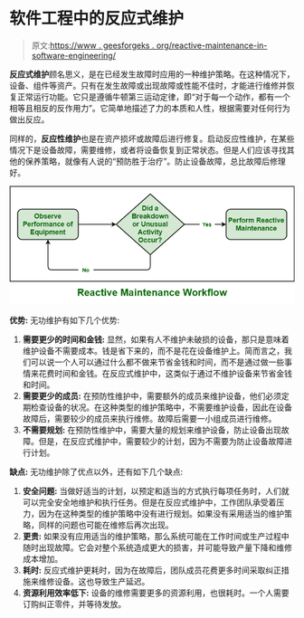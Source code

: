 # 软件工程中的反应式维护

> 原文:[https://www . geesforgeks . org/reactive-maintenance-in-software-engineering/](https://www.geeksforgeeks.org/reactive-maintenance-in-software-engineering/)

**反应式维护**顾名思义，是在已经发生故障时应用的一种维护策略。在这种情况下，设备、组件等资产。只有在发生故障或出现故障或性能不佳时，才能进行维修并恢复正常运行功能。它只是遵循牛顿第三运动定律，即“对于每一个动作，都有一个相等且相反的反作用力”。它简单地描述了力的本质和人性，根据需要对任何行为做出反应。

同样的，**反应性维护**也是在资产损坏或故障后进行修复。启动反应性维护，在某些情况下是设备故障，需要维修，或者将设备恢复到正常状态。但是人们应该寻找其他的保养策略，就像有人说的“预防胜于治疗”。防止设备故障，总比故障后修理好。

![](img/0c7de317e134eab07b1dc20bc84adb72.png)

**优势:**
无功维护有如下几个优势:

1.  **需要更少的时间和金钱:**
    显然，如果有人不维护未破损的设备，那只是意味着维护设备不需要成本。钱是省下来的，而不是花在设备维护上。简而言之，我们可以说一个人可以通过什么都不做来节省金钱和时间，而不是通过做一些事情来花费时间和金钱。在反应式维护中，这类似于通过不维护设备来节省金钱和时间。
2.  **需要更少的成员:**
    在预防性维护中，需要额外的成员来维护设备，他们必须定期检查设备的状况。在这种类型的维护策略中，不需要维护设备，因此在设备故障后，需要较少的成员来执行维修。故障后需要一小组成员进行维修。
3.  **不需要规划:**
    在预防性维护中，需要大量的规划来维护设备，防止设备出现故障。但是，在反应式维护中，需要较少的计划，因为不需要为防止设备故障进行计划。

**缺点:**
无功维护除了优点以外，还有如下几个缺点:

1.  **安全问题:**
    当做好适当的计划，以预定和适当的方式执行每项任务时，人们就可以完全安全地维护和执行任务。但是在反应式维护中，工作团队承受着压力，因为在这种类型的维护策略中没有进行规划。如果没有采用适当的维护策略，同样的问题也可能在维修后再次出现。
2.  **更贵:**
    如果没有应用适当的维护策略，那么系统可能在工作时间或生产过程中随时出现故障。它会对整个系统造成更大的损害，并可能导致产量下降和维修成本增加。
3.  **耗时:**
    反应式维护更耗时，因为在故障后，团队成员花费更多时间采取纠正措施来维修设备。这也导致生产延迟。
4.  **资源利用效率低下:**
    设备的维修需要更多的资源利用，也很耗时。一个人需要订购纠正零件，并等待发放。